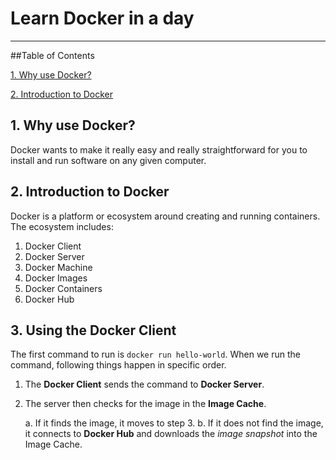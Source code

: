 # Learn Docker in a day

___
##Table of Contents

[1. Why use Docker?](#1-why-use-docker)

[2. Introduction to Docker](#2-introduction-to-docker)

## 1. Why use Docker?

Docker wants to make it really easy and really straightforward for you to install and run software on any given 
computer. 

## 2. Introduction to Docker

Docker is a platform or ecosystem around creating and running containers. The ecosystem includes:

1. Docker Client
2. Docker Server
3. Docker Machine
4. Docker Images
5. Docker Containers
6. Docker Hub

## 3. Using the Docker Client

The first command to run is `docker run hello-world`. When we run the command, following things happen in specific order.

1. The **Docker Client** sends the command to **Docker Server**.
2. The server then checks for the image in the **Image Cache**.


    a. If it finds the image, it moves to step 3.
    b. If it does not find the image, it connects to **Docker Hub** and downloads the *image snapshot* into the Image Cache.


